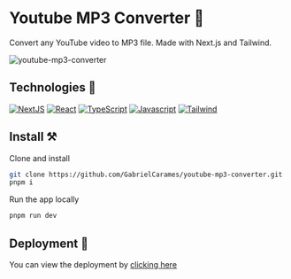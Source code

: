 # Youtube MP3 Converter 📁
Convert any YouTube video to MP3 file. Made with Next.js and Tailwind.

![youtube-mp3-converter](https://user-images.githubusercontent.com/49535753/204390729-e01300e3-fd27-46cf-8062-542ae5087b94.png)

## Technologies 💫
[![NextJS](https://img.shields.io/badge/-Next.JS-black?style=for-the-badge&logo=Next.js)](https://nextjs.org/)
[![React](https://img.shields.io/badge/-React-blue?style=for-the-badge&logo=React)](https://es.reactjs.org/)
[![TypeScript](https://img.shields.io/badge/-TypeScript-white?style=for-the-badge&logo=Typescript)](https://www.typescriptlang.org/)
[![Javascript](https://img.shields.io/badge/-Javascript-323330?style=for-the-badge&logo=Javascript&logoColor=F7DF1E)](https://developer.mozilla.org/es/docs/Web/JavaScript)
[![Tailwind](https://img.shields.io/badge/-Tailwind-38BDF8?style=for-the-badge&logo=tailwind-css&logoColor=white)](https://tailwindui.com/)

## Install ⚒
Clone and install
```bash
git clone https://github.com/GabrielCarames/youtube-mp3-converter.git
pnpm i
```
Run the app locally
```bash
pnpm run dev
```

## Deployment 🚀
You can view the deployment by [clicking here](https://youtube-mp3-converter-two.vercel.app/)
